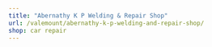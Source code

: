 ```yaml
---
title: "Abernathy K P Welding & Repair Shop"
url: /valemount/abernathy-k-p-welding-and-repair-shop/
shop: car repair
---
```

